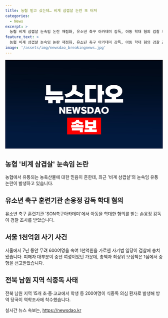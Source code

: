 ```yaml
---
title: 농협 믿고 샀는데… 비계 삼겹살 논란 또 터져
categories:
  - News
excerpt: >
  농협 비계 삼겹살 눈속임 논란 재점화, 유소년 축구 아카데미 감독, 아동 학대 혐의 검찰 조사, 1천억원 사기범 일당 검찰 송치, 여성 피해자 600여명 속여, 식중독 의심환자 200여명 발생, 남원 학교 방역 당국 역학조사 - 눈속임부터 축구 아카데미 학대, 대규모 사기범 일당과 식중독 사태까지! 현재 발생 중인 다양한 사건들을 모아봤습니다.
feature_text: >
  농협 비계 삼겹살 눈속임 논란 재점화, 유소년 축구 아카데미 감독, 아동 학대 혐의 검찰 조사, 1천억원 사기범 일당 검찰 송치, 여성 피해자 600여명 속여, 식중독 의심환자 200여명 발생, 남원 학교 방역 당국 역학조사 - 눈속임부터 축구 아카데미 학대, 대규모 사기범 일당과 식중독 사태까지! 현재 발생 중인 다양한 사건들을 모아봤습니다.
image: '/assets/img/newsdao_breakingnews.jpg'
---
```


<p><img src="/assets/img/newsdao_breakingnews.jpg" alt="flaretime 속보" /></p>

<h2 data-ke-size="size26">농협 '비계 삼겹살' 눈속임 논란</h2>

<p data-ke-size="size16">농협에서 유통되는 농축산물에 대한 믿음이 흔한데, 최근 '비계 삼겹살'의 눈속임 유통 논란이 발생하고 있습니다.</p>

<h2 data-ke-size="size26">유소년 축구 훈련기관 손웅정 감독 학대 혐의</h2>

<p data-ke-size="size16">유소년 축구 훈련기관 'SON축구아카데미'에서 아동을 학대한 혐의를 받는 손웅정 감독이 검찰 조사를 받았습니다.</p>

<h2 data-ke-size="size26">서울 1천억원 사기 사건</h2>

<p data-ke-size="size16">서울에서 7년 동안 무려 600여명을 속여 1천억원을 가로챈 사기범 일당이 검찰에 송치됐습니다. 피해자 대부분이 중년 여성이었던 가운데, 총책과 최상위 모집책은 1심에서 중형을 선고받았습니다.</p>

<h2 data-ke-size="size26">전북 남원 지역 식중독 사태</h2>

<p data-ke-size="size16">전북 남원 지역 15개 초·중·고교에서 학생 등 200여명이 식중독 의심 환자로 발생해 방역 당국이 역학조사에 착수했습니다.</p>
실시간 뉴스 속보는, <a href="https://newsdao.kr" rel="dofollow">https://newsdao.kr</a>


